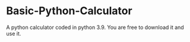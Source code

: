 # Basic-Python-Calculator
A python calculator coded in python 3.9. You are free to download it and use it.
